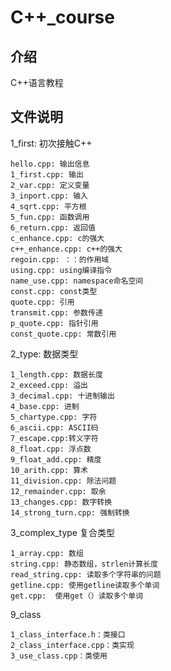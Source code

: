 # C++_course

## 介绍
C++语言教程

## 文件说明

1_first:
    初次接触C++

    hello.cpp: 输出信息
    1_first.cpp: 输出
    2_var.cpp: 定义变量
    3_inport.cpp: 输入
    4_sqrt.cpp: 平方根
    5_fun.cpp: 函数调用
    6_return.cpp: 返回值
    c_enhance.cpp: c的强大
    c++_enhance.cpp: c++的强大
    regoin.cpp: ：：的作用域
    using.cpp: using编译指令
    name_use.cpp: namespace命名空间
    const.cpp: const类型
    quote.cpp: 引用
    transmit.cpp: 参数传递
    p_quote.cpp: 指针引用
    const_quote.cpp: 常数引用

2_type:
    数据类型

    1_length.cpp: 数据长度
    2_exceed.cpp: 溢出
    3_decimal.cpp: 十进制输出
    4_base.cpp: 进制
    5_chartype.cpp: 字符
    6_ascii.cpp: ASCII码
    7_escape.cpp:转义字符
    8_float.cpp: 浮点数
    9_float_add.cpp: 精度
    10_arith.cpp: 算术
    11_division.cpp: 除法问题
    12_remainder.cpp: 取余
    13_changes.cpp: 数字转换
    14_strong_turn.cpp: 强制转换

3_complex_type
    复合类型

    1_array.cpp: 数组
    string.cpp: 静态数组，strlen计算长度
    read_string.cpp: 读取多个字符串的问题
    getline.cpp: 使用getline读取多个单词
    get.cpp:  使用get（）读取多个单词

9_class

    1_class_interface.h：类接口
    2_class_interface.cpp：类实现
    3_use_class.cpp：类使用

